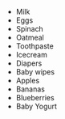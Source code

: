 - Milk
- Eggs
- Spinach
- Oatmeal
- Toothpaste
- Icecream
- Diapers
- Baby wipes
- Apples
- Bananas
- Blueberries
- Baby Yogurt